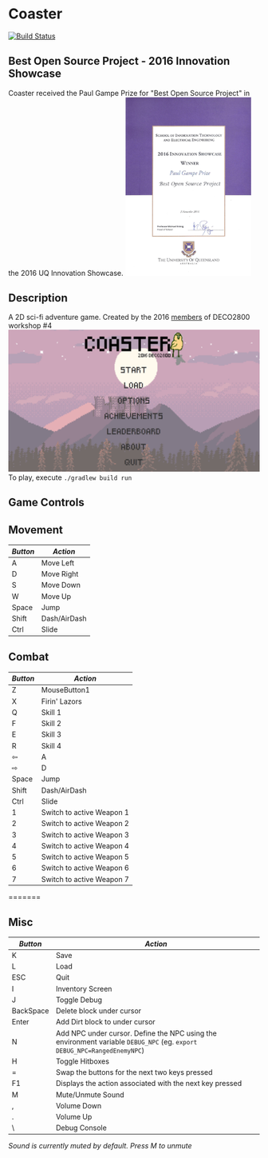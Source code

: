 ﻿# Coaster

[![Build Status](http://deco2800.uqcloud.net/jenkins/buildStatus/icon?job=deco2800-2016-coaster)](http://deco2800.uqcloud.net/jenkins/job/deco2800-2016-coaster/)

## Best Open Source Project - 2016 Innovation Showcase
Coaster received the Paul Gampe Prize for "Best Open Source Project" in the 2016 UQ Innovation Showcase.
<img src="award.jpg" width="50%" alt="Paul Gampe rize for best open source project"/>


## Description
A 2D sci-fi adventure game. Created by the 2016 [members](CREDITS) of DECO2800 workshop #4
![Main menu screenshot](menu.png)
To play, execute `./gradlew build run`

## Game Controls
## Movement
*Button* | *Action*
 ----- | -----
     A | Move Left
     D | Move Right
     S | Move Down
     W | Move Up
 Space | Jump
 Shift | Dash/AirDash
  Ctrl | Slide

## Combat
*Button* | *Action*
----- | ----- 	 
     Z | MouseButton1 | Shoot
     X | Firin' Lazors
     Q | Skill 1
     F | Skill 2
     E | Skill 3
     R | Skill 4
     ⇦ | A
     ⇨ | D
 Space | Jump
 Shift | Dash/AirDash
  Ctrl | Slide
    1  | Switch to active Weapon 1
    2  | Switch to active Weapon 2
    3  | Switch to active Weapon 3
    4  | Switch to active Weapon 4
    5  | Switch to active Weapon 5
    6  | Switch to active Weapon 6
    7  | Switch to active Weapon 7

=======
## Misc
 *Button* | *Action*
 ----- | -----
     K | Save
     L | Load
   ESC | Quit
     I | Inventory Screen
    J  | Toggle Debug
     BackSpace | Delete block under cursor
    Enter  | Add Dirt block to under cursor
    N  | Add NPC under cursor. Define the NPC using the environment variable `DEBUG_NPC` (eg. `export DEBUG_NPC=RangedEnemyNPC`)
	H  | Toggle Hitboxes
     = | Swap the buttons for the next two keys pressed
     F1 | Displays the action associated with the next key pressed
     M  | Mute/Unmute Sound
     ,  | Volume Down
     .  | Volume Up
     \  | Debug Console

*Sound is currently muted by default. Press M to unmute*
